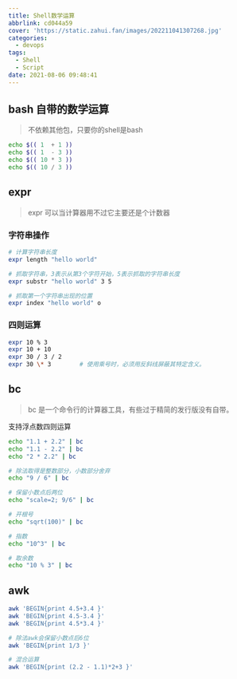```yaml
---
title: Shell数学运算
abbrlink: cd044a59
cover: 'https://static.zahui.fan/images/202211041307268.jpg'
categories:
  - devops
tags:
  - Shell
  - Script
date: 2021-08-06 09:48:41
---
```


## bash 自带的数学运算

> 不依赖其他包，只要你的shell是bash

```bash
echo $(( 1  + 1 ))
echo $(( 1  - 3 ))
echo $(( 10 * 3 ))
echo $(( 10 / 3 ))
```

## expr

> expr 可以当计算器用不过它主要还是个计数器

### 字符串操作

```bash
# 计算字符串长度
expr length "hello world"

# 抓取字符串，3表示从第3个字符开始，5表示抓取的字符串长度
expr substr "hello world" 3 5

# 抓取第一个字符串出现的位置
expr index "hello world" o
```

### 四则运算

```bash
expr 10 % 3
expr 10 + 10
expr 30 / 3 / 2
expr 30 \* 3        # 使用乘号时，必须用反斜线屏蔽其特定含义。
```

## bc

> bc 是一个命令行的计算器工具，有些过于精简的发行版没有自带。

支持浮点数四则运算

```bash
echo "1.1 + 2.2" | bc
echo "1.1 - 2.2" | bc
echo "2 * 2.2" | bc

# 除法取得是整数部分，小数部分舍弃
echo "9 / 6" | bc

# 保留小数点后两位
echo "scale=2; 9/6" | bc

# 开根号
echo "sqrt(100)" | bc

# 指数
echo "10^3" | bc

# 取余数
echo "10 % 3" | bc
```

## awk

```bash
awk 'BEGIN{print 4.5+3.4 }'
awk 'BEGIN{print 4.5-3.4 }'
awk 'BEGIN{print 4.5*3.4 }'

# 除法awk会保留小数点后6位
awk 'BEGIN{print 1/3 }'

# 混合运算
awk 'BEGIN{print (2.2 - 1.1)*2+3 }'
```
